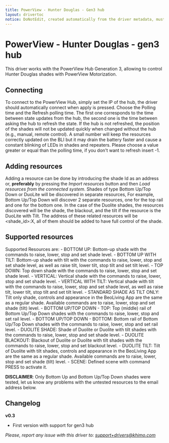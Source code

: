 ```yaml
---
title: PowerView - Hunter Douglas - Gen3 hub
layout: drivertoc
notice: DoNotEdit, created automatically from the driver metadata, must be updated on the driver itself
---
```


# PowerView - Hunter Douglas - gen3 hub

This driver works with the PowerView Hub Generation 3, allowing to control Hunter Douglas shades with PowerView Motorization.

## Connecting
To connect to the PowerView Hub, simply set the IP of the hub, the driver should automatically connect when apply is pressed.
Choose the Polling time and the Refresh polling time. The first one corresponds to the time between state updates from the hub, the second one is the time between asking the hub to refresh the state.
If the hub is not refreshed, the position of the shades will not be updated quickly when changed without the hub (e.g., manual, remote control). A small number will keep the resources correctly updated on the BLI but it may drain the battery faster and cause a constant blinking of LEDs in shades and repeaters.
Please choose a value greater or equal than the polling time, if you don't want to refresh insert -1.

## Adding resources
Adding a resource can be done by introducing the shade Id as an address or, **preferably** by pressing the *Import resources* button and then *Load
resources from the connected system*. Shades of type Bottom Up/Top Down or DuoLite will be discovered in separate resources, For example, Bottom Up/Top Down will discover 2 separate resources, one for the top rail and one for the bottom one.
In the case of the Duolite shades, the resources discovered will be the shade, the blackout, and the tilt if the resource is the DuoLite with Tilt. The address of these related resources will be <shade_id>:X, all of them should be added to have full control of the shade.

## Supported resources
Supported Resources are:
    - BOTTOM UP: Bottom-up shade with the commands to raise, lower, stop and set shade level.
    - BOTTOM UP WITH TILT: Bottom-up shade with tilt with the commands to raise, lower, stop and set shade level, as well as raise tilt, lower tilt, stop tilt and set tilt level.
    - TOP DOWN: Top down shade with the commands to raise, lower, stop and set shade level.
    - VERTICAL: Vertical shade with the commands to raise, lower, stop and set shade level.
    - VERTICAL WITH TILT: Vertical shade with tilt with the commands to raise, lower, stop and set shade level, as well as raise tilt, lower tilt, stop tilt and set tilt level.
    - STANDARD SHADE AS TILT ONLY: Tilt only shade, controls and appearance in the BeoLiving App are the same as a regular shade. Available commands are to raise, lower, stop and set shade (tilt) level.
    - BOTTOM UP/TOP DOWN - TOP: Top (middle) rail of Bottom Up/Top Down shades with the commands to raise, lower, stop and set rail level.
    - BOTTOM UP/TOP DOWN - BOTTOM: Bottom rail of Bottom Up/Top Down shades with the commands to raise, lower, stop and set rail level.
    - DUOLITE SHADE: Shade of Duolite or Duolite with tilt shades with the commands to raise, lower, stop and set shade level.
    - DUOLITE BLACKOUT: Blackout of Duolite or Duolite with tilt shades with the commands to raise, lower, stop and set blackout level.
    - DUOLITE TILT: Tilt of Duolite with tilt shades, controls and appearance in the BeoLiving App are the same as a regular shade. Available commands are to raise, lower, stop and set shade (tilt) level.
    - SCENE: Defined scene with command PRESS to activate it.

**DISCLAIMER**: Only Bottom Up and Bottom Up/Top Down shades were tested, let us know any problems with the untested resources to the email address below.

## Changelog
**v0.3**
  * First version with support for gen3 hub

*Please, report any issue with this driver to: support+drivers@khimo.com*

